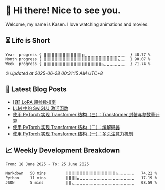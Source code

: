 <h1>👋 Hi there! Nice to see you.</h1>

Welcome, my name is Kasen. I love watching animations and movies.

## ⏳ Life is Short

<!-- Start of Time Progress Bar -->
``` text
Year  progress { ⣿⣿⣿⣿⣿⣿⣿⣿⣿⣿⣿⣿⣿⣿⣶⣀⣀⣀⣀⣀⣀⣀⣀⣀⣀⣀⣀⣀⣀⣀  } 48.77 %
Month progress { ⣿⣿⣿⣿⣿⣿⣿⣿⣿⣿⣿⣿⣿⣿⣿⣿⣿⣿⣿⣿⣿⣿⣿⣿⣿⣿⣿⣄⣀⣀  } 90.07 %
Week  progress { ⣿⣿⣿⣿⣿⣿⣿⣿⣿⣿⣿⣿⣿⣿⣿⣿⣿⣿⣿⣿⣿⣦⣀⣀⣀⣀⣀⣀⣀⣀  } 71.74 %
```

⏰ *Updated at 2025-06-28 00:31:15 AM UTC+8*

<!-- End of Time Progress Bar -->

## 📝 Latest Blog Posts

<!-- BLOG-POST-LIST:START -->
- [[译] LoRA 超参数指南](https://blog.imkasen.com/lora-hyperparameters-guide/)
- [LLM 中的 SwiGLU 激活函数](https://blog.imkasen.com/swiglu-activation-function/)
- [使用 PyTorch 实现 Transformer 结构（三）：Transformer 封装与参数量计算](https://blog.imkasen.com/pytorch-transformer-end/)
- [使用 PyTorch 实现 Transformer 结构（二）：编解码器](https://blog.imkasen.com/pytorch-transformer-encoder-decoder/)
- [使用 PyTorch 实现 Transformer 结构（一）：多头注意力机制](https://blog.imkasen.com/pytorch-transformer-mha/)
<!-- BLOG-POST-LIST:END -->

## 📈 Weekly Development Breakdown

<!--START_SECTION:waka-->

```txt
From: 18 June 2025 - To: 25 June 2025

Markdown   50 mins         ⣿⣿⣿⣿⣿⣿⣿⣿⣿⣿⣿⣿⣿⣿⣿⣿⣿⣿⣦⣀⣀⣀⣀⣀⣀   74.22 %
Python     11 mins         ⣿⣿⣿⣿⣤⣀⣀⣀⣀⣀⣀⣀⣀⣀⣀⣀⣀⣀⣀⣀⣀⣀⣀⣀⣀   17.19 %
JSON       5 mins          ⣿⣿⣄⣀⣀⣀⣀⣀⣀⣀⣀⣀⣀⣀⣀⣀⣀⣀⣀⣀⣀⣀⣀⣀⣀   08.59 %
```

<!--END_SECTION:waka-->

